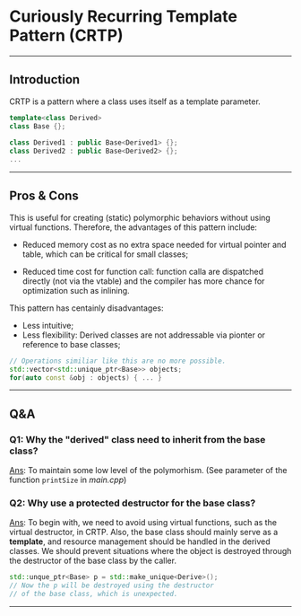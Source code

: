 # Curiously Recurring Template Pattern (CRTP)

---
## Introduction
CRTP is a pattern where a class uses itself as a template parameter.
```cpp
template<class Derived>
class Base {};
 
class Derived1 : public Base<Derived1> {};
class Derived2 : public Base<Derived2> {};
...
```
---
## Pros & Cons
This is useful for creating (static) polymorphic behaviors without using virtual functions. Therefore, the advantages of this pattern include:
- Reduced memory cost as no extra space needed for virtual pointer and table, which can be critical for small classes;

- Reduced time cost for function call: function calla are dispatched directly (not via the vtable) and the compiler has more chance for optimization such as inlining.

This pattern has centainly disadvantages:

- Less intuitive;
- Less flexibility: Derived classes are not addressable via pionter or reference to base classes;

```cpp
// Operations similiar like this are no more possible.
std::vector<std::unique_ptr<Base>> objects;
for(auto const &obj : objects) { ... }
```

---

## Q&A

### Q1: Why the "derived" class need to inherit from the base class?

<u>Ans</u>:
To maintain some low level of the polymorhism. (See parameter of the function `printSize` in _main.cpp_)

### Q2: Why use a protected destructor for the base class?

<u>Ans</u>: 
To begin with, we need to avoid using virtual functions, such as the virtual destructor, in CRTP. Also, the base class should mainly serve as a __template__, and resource management should be handled in the derived classes. We should prevent situations where the object is destroyed through the destructor of the base class by the caller.

```cpp
std::unque_ptr<Base> p = std::make_unique<Derive>();
// Now the p will be destroyed using the destructor 
// of the base class, which is unexpected.
```
---
